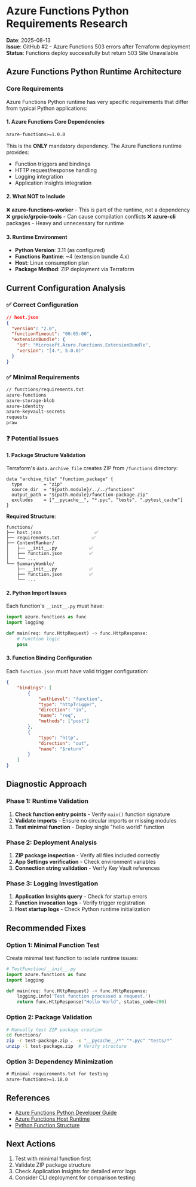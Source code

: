 # Azure Functions Python Requirements Research

**Date**: 2025-08-13  
**Issue**: GitHub #2 - Azure Functions 503 errors after Terraform deployment  
**Status**: Functions deploy successfully but return 503 Site Unavailable

## Azure Functions Python Runtime Architecture

### Core Requirements

Azure Functions Python runtime has very specific requirements that differ from typical Python applications:

#### 1. **Azure Functions Core Dependencies**
```txt
azure-functions>=1.0.0
```
This is the **ONLY** mandatory dependency. The Azure Functions runtime provides:
- Function triggers and bindings
- HTTP request/response handling  
- Logging integration
- Application Insights integration

#### 2. **What NOT to Include**
❌ **azure-functions-worker** - This is part of the runtime, not a dependency
❌ **grpcio/grpcio-tools** - Can cause compilation conflicts
❌ **azure-cli** packages - Heavy and unnecessary for runtime

#### 3. **Runtime Environment**
- **Python Version**: 3.11 (as configured)
- **Functions Runtime**: ~4 (extension bundle 4.x)
- **Host**: Linux consumption plan
- **Package Method**: ZIP deployment via Terraform

## Current Configuration Analysis

### ✅ Correct Configuration
```json
// host.json
{
  "version": "2.0",
  "functionTimeout": "00:05:00",
  "extensionBundle": {
    "id": "Microsoft.Azure.Functions.ExtensionBundle", 
    "version": "[4.*, 5.0.0)"
  }
}
```

### ✅ Minimal Requirements
```txt
// functions/requirements.txt
azure-functions
azure-storage-blob
azure-identity
azure-keyvault-secrets
requests
praw
```

### ❓ Potential Issues

#### 1. **Package Structure Validation**
Terraform's `data.archive_file` creates ZIP from `/functions` directory:
```hcl
data "archive_file" "function_package" {
  type        = "zip"
  source_dir  = "${path.module}/../../functions"
  output_path = "${path.module}/function-package.zip"
  excludes    = ["__pycache__", "*.pyc", "tests", ".pytest_cache"]
}
```

**Required Structure**:
```
functions/
├── host.json                    ✅
├── requirements.txt            ✅
├── ContentRanker/
│   ├── __init__.py            ✅
│   ├── function.json          ✅
│   └── ...
└── SummaryWomble/
    ├── __init__.py            ✅
    ├── function.json          ✅
    └── ...
```

#### 2. **Python Import Issues**
Each function's `__init__.py` must have:
```python
import azure.functions as func
import logging

def main(req: func.HttpRequest) -> func.HttpResponse:
    # Function logic
    pass
```

#### 3. **Function Binding Configuration**
Each `function.json` must have valid trigger configuration:
```json
{
    "bindings": [
        {
            "authLevel": "function",
            "type": "httpTrigger", 
            "direction": "in",
            "name": "req",
            "methods": ["post"]
        },
        {
            "type": "http",
            "direction": "out", 
            "name": "$return"
        }
    ]
}
```

## Diagnostic Approach

### Phase 1: Runtime Validation
1. **Check function entry points** - Verify `main()` function signature
2. **Validate imports** - Ensure no circular imports or missing modules
3. **Test minimal function** - Deploy single "hello world" function

### Phase 2: Deployment Analysis  
1. **ZIP package inspection** - Verify all files included correctly
2. **App Settings verification** - Check environment variables
3. **Connection string validation** - Verify Key Vault references

### Phase 3: Logging Investigation
1. **Application Insights query** - Check for startup errors
2. **Function invocation logs** - Verify trigger registration
3. **Host startup logs** - Check Python runtime initialization

## Recommended Fixes

### Option 1: Minimal Function Test
Create minimal test function to isolate runtime issues:
```python
# TestFunction/__init__.py
import azure.functions as func
import logging

def main(req: func.HttpRequest) -> func.HttpResponse:
    logging.info('Test function processed a request.')
    return func.HttpResponse("Hello World", status_code=200)
```

### Option 2: Package Validation
```bash
# Manually test ZIP package creation
cd functions/
zip -r test-package.zip . -x "__pycache__/*" "*.pyc" "tests/*"
unzip -l test-package.zip  # Verify structure
```

### Option 3: Dependency Minimization
```txt
# Minimal requirements.txt for testing
azure-functions>=1.18.0
```

## References

- [Azure Functions Python Developer Guide](https://docs.microsoft.com/en-us/azure/azure-functions/functions-reference-python)
- [Azure Functions Host Runtime](https://github.com/Azure/azure-functions-host)
- [Python Function Structure](https://docs.microsoft.com/en-us/azure/azure-functions/functions-reference-python#folder-structure)

## Next Actions

1. Test with minimal function first
2. Validate ZIP package structure 
3. Check Application Insights for detailed error logs
4. Consider CLI deployment for comparison testing
